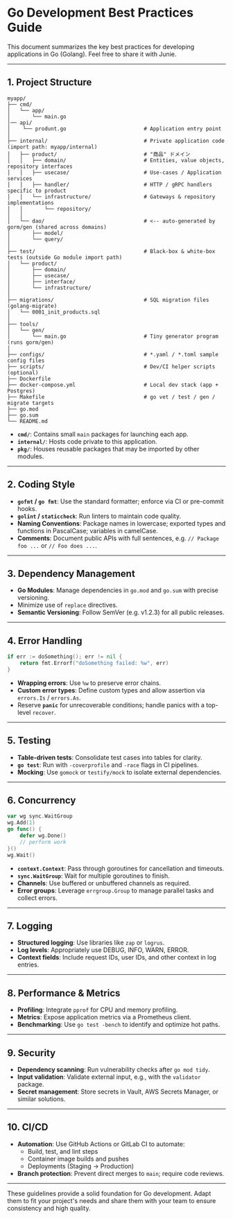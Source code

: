 # Go Development Best Practices Guide

This document summarizes the key best practices for developing applications in Go (Golang). Feel free to share it with Junie.

---

## 1. Project Structure

```
myapp/
├── cmd/
│   └── app/
│       └── main.go 
│── api/
│    └── produnt.go                         # Application entry point
│
├── internal/                               # Private application code (import path: myapp/internal)
│   ├── product/                            # "商品" ドメイン
│   │   ├── domain/                         # Entities, value objects, repository interfaces
│   │   ├── usecase/                        # Use-cases / Application services
│   │   ├── handler/                        # HTTP / gRPC handlers specific to product
│   │   └── infrastructure/                 # Gateways & repository implementations
│   │       └── repository/
│   │
│   └── dao/                                # <-- auto-generated by gorm/gen (shared across domains)
│       ├── model/
│       └── query/
│
├── test/                                   # Black-box & white-box tests (outside Go module import path)
│   └── product/
│       ├── domain/
│       ├── usecase/
│       ├── interface/
│       └── infrastructure/
│
├── migrations/                             # SQL migration files (golang-migrate)
│   └── 0001_init_products.sql
│
├── tools/
│   └── gen/
│       └── main.go                         # Tiny generator program (runs gorm/gen)
│
├── configs/                                # *.yaml / *.toml sample config files
├── scripts/                                # Dev/CI helper scripts (optional)
├── Dockerfile
├── docker-compose.yml                      # Local dev stack (app + Postgres)
├── Makefile                                # go vet / test / gen / migrate targets
├── go.mod
├── go.sum
└── README.md

```

- **`cmd/`**: Contains small `main` packages for launching each app.
- **`internal/`**: Hosts code private to this application.
- **`pkg/`**: Houses reusable packages that may be imported by other modules.

---

## 2. Coding Style

- **`gofmt` / `go fmt`**: Use the standard formatter; enforce via CI or pre-commit hooks.
- **`golint` / `staticcheck`**: Run linters to maintain code quality.
- **Naming Conventions**: Package names in lowercase; exported types and functions in PascalCase; variables in camelCase.
- **Comments**: Document public APIs with full sentences, e.g. `// Package foo ...` or `// Foo does ...`.

---

## 3. Dependency Management

- **Go Modules**: Manage dependencies in `go.mod` and `go.sum` with precise versioning.
- Minimize use of `replace` directives.
- **Semantic Versioning**: Follow SemVer (e.g. v1.2.3) for all public releases.

---

## 4. Error Handling

```go
if err := doSomething(); err != nil {
    return fmt.Errorf("doSomething failed: %w", err)
}
```

- **Wrapping errors**: Use `%w` to preserve error chains.
- **Custom error types**: Define custom types and allow assertion via `errors.Is` / `errors.As`.
- Reserve **`panic`** for unrecoverable conditions; handle panics with a top-level `recover`.

---

## 5. Testing

- **Table-driven tests**: Consolidate test cases into tables for clarity.
- **`go test`**: Run with `-coverprofile` and `-race` flags in CI pipelines.
- **Mocking**: Use `gomock` or `testify/mock` to isolate external dependencies.

---

## 6. Concurrency

```go
var wg sync.WaitGroup
wg.Add(1)
go func() {
    defer wg.Done()
    // perform work
}()
wg.Wait()
```

- **`context.Context`**: Pass through goroutines for cancellation and timeouts.
- **`sync.WaitGroup`**: Wait for multiple goroutines to finish.
- **Channels**: Use buffered or unbuffered channels as required.
- **Error groups**: Leverage `errgroup.Group` to manage parallel tasks and collect errors.

---

## 7. Logging

- **Structured logging**: Use libraries like `zap` or `logrus`.
- **Log levels**: Appropriately use DEBUG, INFO, WARN, ERROR.
- **Context fields**: Include request IDs, user IDs, and other context in log entries.

---

## 8. Performance & Metrics

- **Profiling**: Integrate `pprof` for CPU and memory profiling.
- **Metrics**: Expose application metrics via a Prometheus client.
- **Benchmarking**: Use `go test -bench` to identify and optimize hot paths.

---

## 9. Security

- **Dependency scanning**: Run vulnerability checks after `go mod tidy`.
- **Input validation**: Validate external input, e.g., with the `validator` package.
- **Secret management**: Store secrets in Vault, AWS Secrets Manager, or similar solutions.

---

## 10. CI/CD

- **Automation**: Use GitHub Actions or GitLab CI to automate:
    - Build, test, and lint steps
    - Container image builds and pushes
    - Deployments (Staging → Production)
- **Branch protection**: Prevent direct merges to `main`; require code reviews.

---

These guidelines provide a solid foundation for Go development. Adapt them to fit your project's needs and share them with your team to ensure consistency and high quality.

